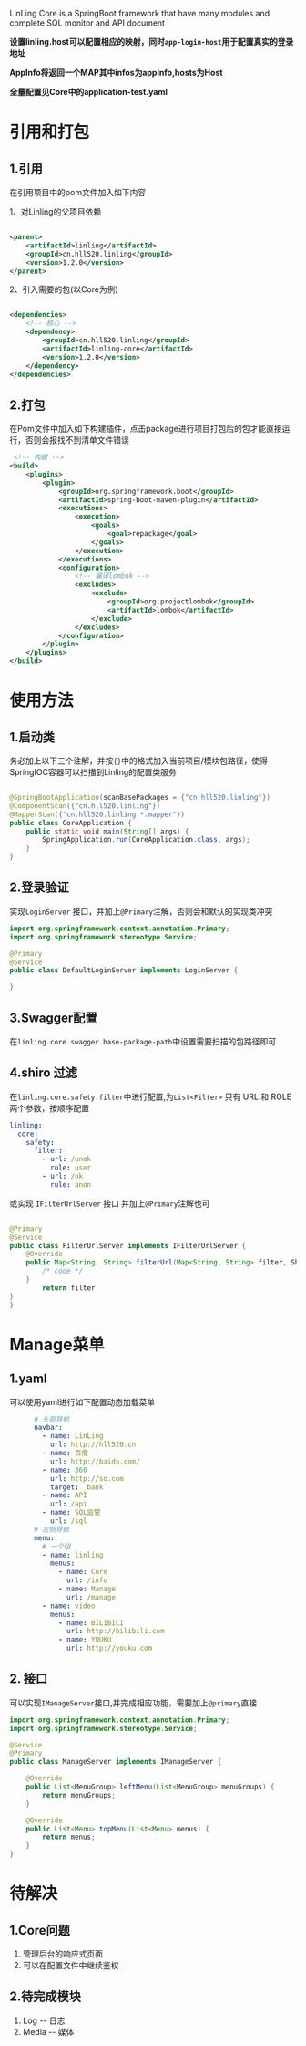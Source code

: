 LinLing Core is a SpringBoot framework that have many modules and complete SQL monitor and API document

**设置linling.host可以配置相应的映射，同时`app-login-host`用于配置真实的登录地址**

**AppInfo将返回一个MAP其中infos为appInfo,hosts为Host**

**全量配置见Core中的application-test.yaml**

# 引用和打包

## 1.引用

在引用项目中的pom文件加入如下内容

1、对Linling的父项目依赖

```xml

<parent>
    <artifactId>linling</artifactId>
    <groupId>cn.hll520.linling</groupId>
    <version>1.2.0</version>
</parent>
```

2、引入需要的包(以Core为例)

```xml

<dependencies>
    <!-- 核心 -->
    <dependency>
        <groupId>cn.hll520.linling</groupId>
        <artifactId>linling-core</artifactId>
        <version>1.2.0</version>
    </dependency>
</dependencies>
```

## 2.打包

在Pom文件中加入如下构建插件，点击package进行项目打包后的包才能直接运行，否则会报找不到清单文件错误

```xml
 <!-- 构建 -->
<build>
    <plugins>
        <plugin>
            <groupId>org.springframework.boot</groupId>
            <artifactId>spring-boot-maven-plugin</artifactId>
            <executions>
                <execution>
                    <goals>
                        <goal>repackage</goal>
                    </goals>
                </execution>
            </executions>
            <configuration>
                <!-- 编译lombok -->
                <excludes>
                    <exclude>
                        <groupId>org.projectlombok</groupId>
                        <artifactId>lombok</artifactId>
                    </exclude>
                </excludes>
            </configuration>
        </plugin>
    </plugins>
</build>
```

# 使用方法

## 1.启动类

务必加上以下三个注解，并按`{}`中的格式加入当前项目/模块包路径，使得SpringIOC容器可以扫描到Linling的配置类服务

```java

@SpringBootApplication(scanBasePackages = {"cn.hll520.linling"})
@ComponentScan({"cn.hll520.linling"})
@MapperScan({"cn.hll520.linling.*.mapper"})
public class CoreApplication {
    public static void main(String[] args) {
        SpringApplication.run(CoreApplication.class, args);
    }
}
```

## 2.登录验证

实现`LoginServer` 接口，并加上`@Primary`注解，否则会和默认的实现类冲突

```java
import org.springframework.context.annotation.Primary;
import org.springframework.stereotype.Service;

@Primary
@Service
public class DefaultLoginServer implements LoginServer {

}
```

## 3.Swagger配置

在`linling.core.swagger.base-package-path`中设置需要扫描的包路径即可

## 4.shiro 过滤

在`linling.core.safety.filter`中进行配置,为`List<Filter>` 只有 URL 和 ROLE 两个参数，按顺序配置

```yaml
linling:
  core:
    safety:
      filter:
        - url: /unok
          rule: user
        - url: /ok
          rule: anon
```

或实现 `IFilterUrlServer` 接口 并加上`@Primary`注解也可

```java

@Primary
@Service
public class FilterUrlServer implements IFilterUrlServer {
    @Override
    public Map<String, String> filterUrl(Map<String, String> filter, ShiroInfoValue value) {
        /* code */
    }
        return filter
}
}
```

# Manage菜单

## 1.yaml

可以使用yaml进行如下配置动态加载菜单

```yaml
      # 头部导航
      navbar:
        - name: LinLing
          url: http://hll520.cn
        - name: 百度
          url: http://baidu.com/
        - name: 360
          url: http://so.com
          target: _bank
        - name: API
          url: /api
        - name: SQL监管
          url: /sql
      # 左侧导航
      menu:
        # 一个组
        - name: linling
          menus:
            - name: Core
              url: /info
            - name: Manage
              url: /manage
        - name: video
          menus:
            - name: BILIBILI
              url: http://bilibili.com
            - name: YOUKU
              url: http://youku.com
```

## 2. 接口

可以实现`IManageServer`接口,并完成相应功能，需要加上`@primary`直接

```java
import org.springframework.context.annotation.Primary;
import org.springframework.stereotype.Service;

@Service
@Primary
public class ManageServer implements IManageServer {

    @Override
    public List<MenuGroup> leftMenu(List<MenuGroup> menuGroups) {
        return menuGroups;
    }

    @Override
    public List<Menu> topMenu(List<Menu> menus) {
        return menus;
    }
}

```

# 待解决

## 1.Core问题

1. 管理后台的响应式页面
2. 可以在配置文件中继续鉴权

## 2.待完成模块

1. Log -- 日志
2. Media -- 媒体
